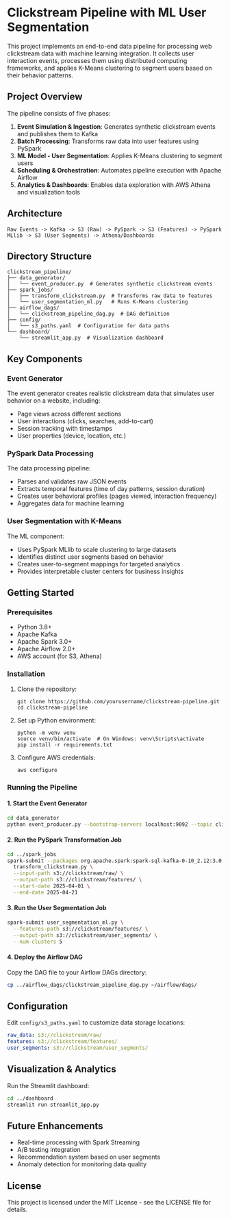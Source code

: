 # Clickstream Pipeline with ML User Segmentation

This project implements an end-to-end data pipeline for processing web clickstream data with machine learning integration. It collects user interaction events, processes them using distributed computing frameworks, and applies K-Means clustering to segment users based on their behavior patterns.

## Project Overview

The pipeline consists of five phases:

1. **Event Simulation & Ingestion**: Generates synthetic clickstream events and publishes them to Kafka
2. **Batch Processing**: Transforms raw data into user features using PySpark
3. **ML Model - User Segmentation**: Applies K-Means clustering to segment users
4. **Scheduling & Orchestration**: Automates pipeline execution with Apache Airflow
5. **Analytics & Dashboards**: Enables data exploration with AWS Athena and visualization tools

## Architecture

```
Raw Events -> Kafka -> S3 (Raw) -> PySpark -> S3 (Features) -> PySpark MLlib -> S3 (User Segments) -> Athena/Dashboards
```

## Directory Structure

```
clickstream_pipeline/
├── data_generator/
│   └── event_producer.py  # Generates synthetic clickstream events
├── spark_jobs/
│   ├── transform_clickstream.py  # Transforms raw data to features
│   └── user_segmentation_ml.py   # Runs K-Means clustering
├── airflow_dags/
│   └── clickstream_pipeline_dag.py  # DAG definition
├── config/
│   └── s3_paths.yaml  # Configuration for data paths
└── dashboard/
    └── streamlit_app.py  # Visualization dashboard
```

## Key Components

### Event Generator

The event generator creates realistic clickstream data that simulates user behavior on a website, including:
- Page views across different sections
- User interactions (clicks, searches, add-to-cart)
- Session tracking with timestamps
- User properties (device, location, etc.)

### PySpark Data Processing

The data processing pipeline:
- Parses and validates raw JSON events
- Extracts temporal features (time of day patterns, session duration)
- Creates user behavioral profiles (pages viewed, interaction frequency)
- Aggregates data for machine learning

### User Segmentation with K-Means

The ML component:
- Uses PySpark MLlib to scale clustering to large datasets
- Identifies distinct user segments based on behavior
- Creates user-to-segment mappings for targeted analytics
- Provides interpretable cluster centers for business insights

## Getting Started

### Prerequisites

- Python 3.8+
- Apache Kafka
- Apache Spark 3.0+
- Apache Airflow 2.0+
- AWS account (for S3, Athena)

### Installation

1. Clone the repository:
   ```
   git clone https://github.com/yourusername/clickstream-pipeline.git
   cd clickstream-pipeline
   ```

2. Set up Python environment:
   ```
   python -m venv venv
   source venv/bin/activate  # On Windows: venv\Scripts\activate
   pip install -r requirements.txt
   ```

3. Configure AWS credentials:
   ```
   aws configure
   ```

### Running the Pipeline

#### 1. Start the Event Generator

```bash
cd data_generator
python event_producer.py --bootstrap-servers localhost:9092 --topic clickstream --duration 120
```

#### 2. Run the PySpark Transformation Job

```bash
cd ../spark_jobs
spark-submit --packages org.apache.spark:spark-sql-kafka-0-10_2.12:3.0.1 \
  transform_clickstream.py \
  --input-path s3://clickstream/raw/ \
  --output-path s3://clickstream/features/ \
  --start-date 2025-04-01 \
  --end-date 2025-04-21
```

#### 3. Run the User Segmentation Job

```bash
spark-submit user_segmentation_ml.py \
  --features-path s3://clickstream/features/ \
  --output-path s3://clickstream/user_segments/ \
  --num-clusters 5
```

#### 4. Deploy the Airflow DAG

Copy the DAG file to your Airflow DAGs directory:

```bash
cp ../airflow_dags/clickstream_pipeline_dag.py ~/airflow/dags/
```

## Configuration

Edit `config/s3_paths.yaml` to customize data storage locations:

```yaml
raw_data: s3://clickstream/raw/
features: s3://clickstream/features/
user_segments: s3://clickstream/user_segments/
```

## Visualization & Analytics

Run the Streamlit dashboard:

```bash
cd ../dashboard
streamlit run streamlit_app.py
```

## Future Enhancements

- Real-time processing with Spark Streaming
- A/B testing integration
- Recommendation system based on user segments
- Anomaly detection for monitoring data quality

## License

This project is licensed under the MIT License - see the LICENSE file for details.